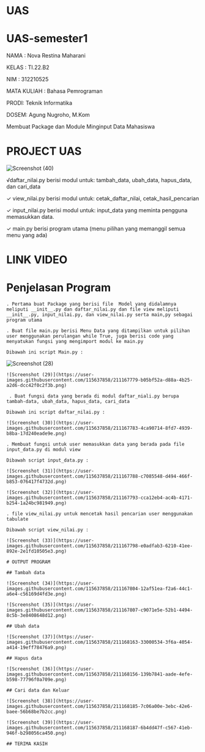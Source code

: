 # UAS

# UAS-semester1

NAMA  : Nova Restina Maharani

KELAS : TI.22.B2

NIM   : 312210525

MATA KULIAH : Bahasa Pemrograman

PRODI: Teknik Informatika

DOSEM: Agung Nugroho, M.Kom

Membuat Package dan Module Minginput Data Mahasiswa

# PROJECT UAS

![Screenshot (40)](https://user-images.githubusercontent.com/115637858/211167763-27584db5-faf1-4538-8601-62b47eaf811c.png)


√daftar_nilai.py berisi modul untuk:
tambah_data, ubah_data, hapus_data, dan cari_data

✓ view_nilai.py berisi modul untuk:
cetak_daftar_nilai, cetak_hasil_pencarian

✓ input_nilai.py berisi modul untuk:
input_data yang meminta pengguna memasukkan data.

✓ main.py berisi program utama (menu pilihan yang memanggil semua menu yang ada)

# LINK VIDEO 

# Penjelasan Program

    . Pertama buat Package yang berisi file  Model yang didalamnya meliputi __init__.py dan daftar_nilai.py dan file view meliputi __init__.py, input_nilai.py, dan view_nilai.py serta main,py sebagai program utama

    . Buat file main.py berisi Menu Data yang ditampilkan untuk pilihan user menggunakan perulangan while True, juga berisi code yang menyatukan fungsi yang mengimport modul ke main.py

    Dibawah ini script Main.py :

  ![Screenshot (28)](https://user-images.githubusercontent.com/115479946/211177626-c9fbed40-cd1c-4ff2-9a9c-38bd5108bfef.png)

    ![Screenshot (29)](https://user-images.githubusercontent.com/115637858/211167779-b05bf52a-d88a-4b25-a2d6-dcc42f0c2f3b.png)

     . Buat fungsi data yang berada di modul daftar_niali.py berupa tambah-data, ubah_data, hapus_data, cari_data

    Dibawah ini script daftar_nilai.py :

    ![Screenshot (30)](https://user-images.githubusercontent.com/115637858/211167783-4ca90714-8fd7-4939-b8ba-17d240eade9e.png)

    . Membuat fungsi untuk user memasukkan data yang berada pada file input_data.py di modul view

    Dibawah script input_data.py :

    ![Screenshot (31)](https://user-images.githubusercontent.com/115637858/211167788-c7085548-d494-466f-b853-076417f4732d.png)

    ![Screenshot (32)](https://user-images.githubusercontent.com/115637858/211167793-cca12eb4-ac4b-4171-b254-1a24bc981949.png)

    . file view_nilai.py untuk mencetak hasil pencarian user menggunakan tabulate 

    Dibawah script view_nilai.py :

    ![Screenshot (33)](https://user-images.githubusercontent.com/115637858/211167798-e0adfab3-6210-41ee-892e-2e1fd10505e3.png)

    # OUTPUT PROGRAM

    ## Tambah data

    ![Screenshot (34)](https://user-images.githubusercontent.com/115637858/211167804-12af51ea-f2a6-44c1-a6e4-c56169d4fd3e.png)

    ![Screenshot (35)](https://user-images.githubusercontent.com/115637858/211167807-c9071e5e-52b1-4494-8c5b-3e8408648d12.png)

    ## Ubah data

    ![Screenshot (37)](https://user-images.githubusercontent.com/115637858/211168163-33000534-3f6a-4054-a414-19eff78476a9.png)

    ## Hapus data

    ![Screenshot (36)](https://user-images.githubusercontent.com/115637858/211168156-139b7841-aade-4efe-b598-77796f0a709e.png)

    ## Cari data dan Keluar

    ![Screenshot (38)](https://user-images.githubusercontent.com/115637858/211168185-7c06a00e-3ebc-42e6-baee-56b68be7b2cc.png)

    ![Screenshot (39)](https://user-images.githubusercontent.com/115637858/211168187-6b4dd47f-c567-41eb-946f-b298056ca450.png)

    ## TERIMA KASIH
